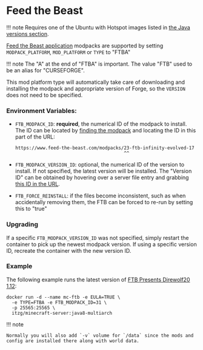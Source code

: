 # Feed the Beast

!!! note
    Requires one of the Ubuntu with Hotspot images listed in [the Java versions section](../../versions/java.md).

[Feed the Beast application](https://www.feed-the-beast.com/) modpacks are supported by setting `MODPACK_PLATFORM`, `MOD_PLATFORM` or `TYPE` to "FTBA"

!!! note
    The "A" at the end of "FTBA" is important. The value "FTB" used to be an alias for "CURSEFORGE".

This mod platform type will automatically take care of downloading and installing the modpack and appropriate version of Forge, so the `VERSION` does not need to be specified.

### Environment Variables:
- `FTB_MODPACK_ID`: **required**, the numerical ID of the modpack to install. The ID can be located by [finding the modpack](https://www.feed-the-beast.com/modpack) and locating the ID in this part of the URL:

  ```
  https://www.feed-the-beast.com/modpacks/23-ftb-infinity-evolved-17
                                          ^^
  ```
- `FTB_MODPACK_VERSION_ID`: optional, the numerical ID of the version to install. If not specified, the latest version will be installed. The "Version ID" can be obtained by hovering over a server file entry and grabbing [this ID in the URL](../../img/ftba-version-id-popup.png).

- `FTB_FORCE_REINSTALL`: if the files become inconsistent, such as when accidentally removing them, the FTB can be forced to re-run by setting this to "true"

### Upgrading

If a specific `FTB_MODPACK_VERSION_ID` was not specified, simply restart the container to pick up the newest modpack version. If using a specific version ID, recreate the container with the new version ID.

### Example

The following example runs the latest version of [FTB Presents Direwolf20 1.12](https://ftb.neptunepowered.org/pack/ftb-presents-direwolf20-1-12/):

``` shell
docker run -d --name mc-ftb -e EULA=TRUE \
  -e TYPE=FTBA -e FTB_MODPACK_ID=31 \
  -p 25565:25565 \
  itzg/minecraft-server:java8-multiarch
```

!!! note

    Normally you will also add `-v` volume for `/data` since the mods and config are installed there along with world data.
